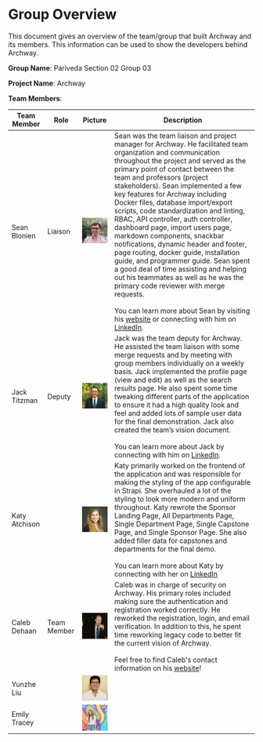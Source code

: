 # Group Overview

This document gives an overview of the team/group that built Archway and its members. This information can be used to show the developers behind Archway.

**Group Name**: Pariveda Section 02 Group 03

**Project Name**: Archway

**Team Members**:

| Team Member   | Role    | Picture                       | Description                                                  |
| ------------- | ------- | ----------------------------- | ------------------------------------------------------------ |
| Sean Blonien  | Liaison | ![Picture](images/sean.png)   | Sean was the team liaison and project manager for Archway. He facilitated team organization and communication throughout the project and served as the primary point of contact between the team and professors (project stakeholders). Sean implemented a few key features for Archway including Docker files, database import/export scripts, code standardization and linting, RBAC, API controller, auth controller, dashboard page, import users page, markdown components, snackbar notifications, dynamic header and footer, page routing, docker guide, installation guide, and programmer guide. Sean spent a good deal of time assisting and helping out his teammates as well as he was the primary code reviewer with merge requests. <br/><br/> You can learn more about Sean by visiting his [website](https://www.seanblonien.com/) or connecting with him on [LinkedIn](https://www.linkedin.com/in/seanblonien/). |
| Jack Titzman  | Deputy  | ![Picture](images/jack.png)   | Jack was the team deputy for Archway. He assisted the team liaison with some merge requests and by meeting with group members individually on a weekly basis. Jack implemented the profile page (view and edit) as well as the search results page. He also spent some time tweaking different parts of the application to ensure it had a high quality look and feel and added lots of sample user data for the final demonstration. Jack also created the team’s vision document.<br /><br />You can learn more about Jack by connecting with him on [LinkedIn](https://www.linkedin.com/in/jrt0799/). |
| Katy Atchison |         | ![Picture](images/katy.png)   | Katy primarily worked on the frontend of the application and was responsible for making the styling of the app configurable in Strapi. She overhauled a lot of the styling to look more modern and uniform throughout. Katy rewrote the Sponsor Landing Page, All Departments Page, Single Department Page, Single Capstone Page, and Single Sponsor Page. She also added filler data for capstones and departments for the final demo.<br/><br/> You can learn more about Katy by connecting with her on [LinkedIn](https://www.linkedin.com/in/katherine-atchison) |
| Caleb Dehaan  | Team Member | ![Picture](images/caleb.png)  | Caleb was in charge of security on Archway. His primary roles included making sure the authentication and registration worked correctly. He reworked the registration, login, and email verification. In addition to this, he spent time reworking legacy code to better fit the current vision of Archway. <br /><br /> Feel free to find Caleb's contact information on his [website](https://www.calebdehaan.com)! |
| Yunzhe Liu    |         | ![Picture](images/yunzhe.png) |                                                              |
| Emily Tracey  |         | ![Picture](images/emily.png)  |                                                              |
